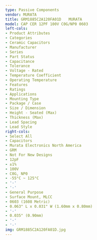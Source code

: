 ```yaml
---
type: Passive Components
vendor: MURATA
title: GRM1885C2A120FA01D　　MURATA
model: CAP CER 12PF 100V C0G/NP0 0603
left-cols:
- Product Attributes
- Categories
- Ceramic Capacitors
- Manufacturer
- Series
- Part Status
- Capacitance
- Tolerance
- Voltage - Rated
- Temperature Coefficient
- Operating Temperature
- Features
- Ratings
- Applications
- Mounting Type
- Package / Case
- Size / Dimension
- Height - Seated (Max)
- Thickness (Max)
- Lead Spacing
- Lead Style
right-cols:
- Select All
- Capacitors
- Murata Electronics North America
- GRM
- Not For New Designs
- 12pF
- ±1%
- 100V
- C0G, NP0
- -55°C ~ 125°C
- '-'
- '-'
- General Purpose
- Surface Mount, MLCC
- 0603 (1608 Metric)
- 0.063" L x 0.031" W (1.60mm x 0.80mm)
- '-'
- 0.035" (0.90mm)
- '-'
- '-'
img: GRM1885C2A120FA01D.jpg
---
```

